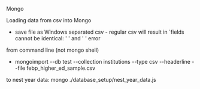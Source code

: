 Mongo

Loading data from csv into Mongo

- save file as Windows separated csv - regular csv will result in `fields cannot be identical: ' ' and ' ' error

from command line (not mongo shell)
- mongoimport --db test --collection institutions --type csv --headerline --file febp_higher_ed_sample.csv

to nest year data:
mongo ./database_setup/nest_year_data.js 